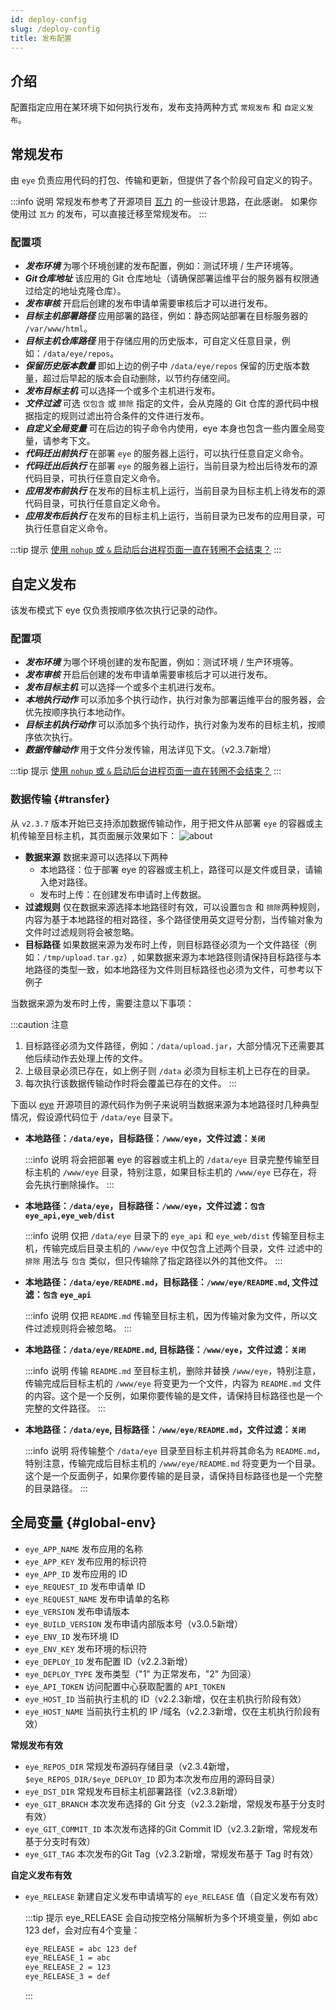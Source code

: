 ```yaml
---
id: deploy-config
slug: /deploy-config
title: 发布配置
---
```


## 介绍
配置指定应用在某环境下如何执行发布，发布支持两种方式 `常规发布` 和 `自定义发布`。

## 常规发布
由 `eye` 负责应用代码的打包、传输和更新，但提供了各个阶段可自定义的钩子。

:::info 说明
常规发布参考了开源项目 [瓦力](https://github.com/meolu/walle-web) 的一些设计思路，在此感谢。
如果你使用过 `瓦力` 的发布，可以直接迁移至常规发布。
:::

### 配置项
- ***发布环境*** 为哪个环境创建的发布配置，例如：测试环境 / 生产环境等。
- ***Git仓库地址*** 该应用的 Git 仓库地址（请确保部署运维平台的服务器有权限通过给定的地址克隆仓库）。
- ***发布审核*** 开启后创建的发布申请单需要审核后才可以进行发布。
- ***目标主机部署路径*** 应用部署的路径，例如：静态网站部署在目标服务器的 `/var/www/html`。
- ***目标主机仓库路径*** 用于存储应用的历史版本，可自定义任意目录，例如：`/data/eye/repos`。
- ***保留历史版本数量*** 即如上边的例子中 `/data/eye/repos` 保留的历史版本数量，超过后早起的版本会自动删除，以节约存储空间。
- ***发布目标主机*** 可以选择一个或多个主机进行发布。
- ***文件过滤*** 可选 `仅包含` 或 `排除` 指定的文件，会从克隆的 Git 仓库的源代码中根据指定的规则过滤出符合条件的文件进行发布。
- ***自定义全局变量*** 可在后边的钩子命令内使用，eye 本身也包含一些内置全局变量，请参考下文。
- ***代码迁出前执行*** 在部署 `eye` 的服务器上运行，可以执行任意自定义命令。
- ***代码迁出后执行*** 在部署 `eye` 的服务器上运行，当前目录为检出后待发布的源代码目录，可执行任意自定义命令。
- ***应用发布前执行*** 在发布的目标主机上运行，当前目录为目标主机上待发布的源代码目录，可执行任意自定义命令。
- ***应用发布后执行*** 在发布的目标主机上运行，当前目录为已发布的应用目录，可执行任意自定义命令。

:::tip 提示
[使用 `nohup` 或 `&` 启动后台进程页面一直在转圈不会结束？](/docs/use-problem#nohup)
:::

## 自定义发布
该发布模式下 eye 仅负责按顺序依次执行记录的动作。

### 配置项
- ***发布环境*** 为哪个环境创建的发布配置，例如：测试环境 / 生产环境等。
- ***发布审核*** 开启后创建的发布申请单需要审核后才可以进行发布。
- ***发布目标主机*** 可以选择一个或多个主机进行发布。
- ***本地执行动作*** 可以添加多个执行动作，执行对象为部署运维平台的服务器，会优先按顺序执行本地动作。
- ***目标主机执行动作*** 可以添加多个执行动作，执行对象为发布的目标主机，按顺序依次执行。
- ***数据传输动作*** 用于文件分发传输，用法详见下文。（v2.3.7新增）

:::tip 提示
[使用 `nohup` 或 `&` 启动后台进程页面一直在转圈不会结束？](/docs/use-problem#nohup)
:::

### 数据传输 {#transfer}
从 `v2.3.7` 版本开始已支持添加数据传输动作，用于把文件从部署 `eye` 的容器或主机传输至目标主机，其页面展示效果如下：
![about](https://cdn.icl.site/v2/deploy-config-transfer.png)
- **数据来源** 数据来源可以选择以下两种
    - 本地路径：位于部署 eye 的容器或主机上，路径可以是文件或目录，请输入绝对路径。
    - 发布时上传：在创建发布申请时上传数据。
- **过滤规则** 仅在数据来源选择本地路径时有效，可以设置`包含` 和 `排除`两种规则，内容为基于本地路径的相对路径，多个路径使用英文逗号分割，当传输对象为文件时过滤规则将会被忽略。
- **目标路径** 如果数据来源为发布时上传，则目标路径必须为一个文件路径（例如：`/tmp/upload.tar.gz`）, 如果数据来源为本地路径则请保持目标路径与本地路径的类型一致，如本地路径为文件则目标路径也必须为文件，可参考以下例子

当数据来源为发布时上传，需要注意以下事项：

:::caution 注意
1. 目标路径必须为文件路径，例如：`/data/upload.jar`，大部分情况下还需要其他后续动作去处理上传的文件。
2. 上级目录必须已存在，如上例子则 `/data` 必须为目标主机上已存在的目录。
3. 每次执行该数据传输动作时将会覆盖已存在的文件。
:::

下面以 [eye](https://github.com/xqk/eye) 开源项目的源代码作为例子来说明当数据来源为本地路径时几种典型情况，假设源代码位于 `/data/eye` 目录下。

- **本地路径：`/data/eye`，目标路径：`/www/eye`，文件过滤：`关闭`**

  :::info 说明 
  将会把部署 eye 的容器或主机上的 `/data/eye` 目录完整传输至目标主机的 `/www/eye` 目录，特别注意，如果目标主机的 `/www/eye` 已存在，将会先执行删除操作。
  :::

- **本地路径：`/data/eye`，目标路径：`/www/eye`，文件过滤：`包含` `eye_api,eye_web/dist`**

  :::info 说明
  仅把 `/data/eye` 目录下的 `eye_api` 和 `eye_web/dist` 传输至目标主机，传输完成后目录主机的 `/www/eye` 中仅包含上述两个目录，文件
  过滤中的 `排除` 用法与 `包含` 类似，但只传输除了指定路径以外的其他文件。
  :::

- **本地路径：`/data/eye/README.md`，目标路径：`/www/eye/README.md`, 文件过滤：`包含` `eye_api`**

  :::info 说明
  仅把 `README.md` 传输至目标主机，因为传输对象为文件，所以文件过滤规则将会被忽略。
  :::

- **本地路径：`/data/eye/README.md`, 目标路径：`/www/eye`，文件过滤：`关闭`**

  :::info 说明
  传输 `README.md` 至目标主机，删除并替换 `/www/eye`，特别注意，传输完成后目标主机的 `/www/eye` 将变更为一个文件，内容为 `README.md` 
  文件的内容。这个是一个反例，如果你要传输的是文件，请保持目标路径也是一个完整的文件路径。
  :::

- **本地路径：`/data/eye`, 目标路径：`/www/eye/README.md`，文件过滤：`关闭`**

  :::info 说明
  将传输整个 `/data/eye` 目录至目标主机并将其命名为 `README.md`，特别注意，传输完成后目标主机的 `/www/eye/README.md` 将变更为一个目录。
  这个是一个反面例子，如果你要传输的是目录，请保持目标路径也是一个完整的目录路径。
  :::


## 全局变量 {#global-env}
- `eye_APP_NAME` 发布应用的名称
- `eye_APP_KEY` 发布应用的标识符
- `eye_APP_ID` 发布应用的 ID
- `eye_REQUEST_ID` 发布申请单 ID
- `eye_REQUEST_NAME` 发布申请单的名称
- `eye_VERSION` 发布申请版本
- `eye_BUILD_VERSION` 发布申请内部版本号（v3.0.5新增）
- `eye_ENV_ID` 发布环境 ID
- `eye_ENV_KEY` 发布环境的标识符
- `eye_DEPLOY_ID` 发布配置 ID（v2.2.3新增）
- `eye_DEPLOY_TYPE` 发布类型（"1" 为正常发布，"2" 为回滚）
- `eye_API_TOKEN` 访问配置中心获取配置的 `API_TOKEN`
- `eye_HOST_ID` 当前执行主机的 ID（v2.2.3新增，仅在主机执行阶段有效）
- `eye_HOST_NAME` 当前执行主机的 IP /域名（v2.2.3新增，仅在主机执行阶段有效）

**常规发布有效**

- `eye_REPOS_DIR` 常规发布源码存储目录（v2.3.4新增，`$eye_REPOS_DIR/$eye_DEPLOY_ID` 即为本次发布应用的源码目录）
- `eye_DST_DIR` 常规发布目标主机部署路径（v2.3.8新增）
- `eye_GIT_BRANCH` 本次发布选择的 Git 分支（v2.3.2新增，常规发布基于分支时有效）
- `eye_GIT_COMMIT_ID` 本次发布选择的Git Commit ID（v2.3.2新增，常规发布基于分支时有效）
- `eye_GIT_TAG` 本次发布的Git Tag（v2.3.2新增，常规发布基于 Tag 时有效）

**自定义发布有效**

- `eye_RELEASE` 新建自定义发布申请填写的 `eye_RELEASE` 值（自定义发布有效）

  :::tip 提示
  eye_RELEASE 会自动按空格分隔解析为多个环境变量，例如 abc 123 def，会对应有4个变量：
  ```bash
  eye_RELEASE = abc 123 def
  eye_RELEASE_1 = abc
  eye_RELEASE_2 = 123
  eye_RELEASE_3 = def
  ```
  :::